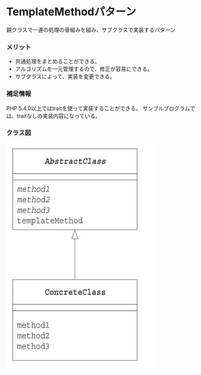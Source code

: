 # TemplateMethodパターン

親クラスで一連の処理の骨組みを組み、サブクラスで実装するパターン

### メリット
* 共通処理をまとめることができる。
* アルゴリズムを一元管理するので、修正が容易にできる。
* サブクラスによって、実装を変更できる。

### 補足情報
PHP 5.4.0以上ではtraitを使って実装することができる。
サンプルプログラムでは、traitなしの実装内容になっている。


### クラス図

!["クラス図](./クラス図.png)